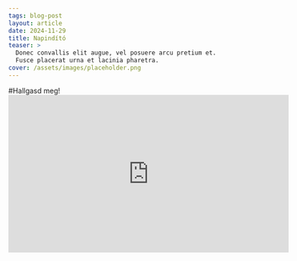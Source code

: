 ```yaml
---
tags: blog-post
layout: article
date: 2024-11-29
title: Napindító
teaser: >
  Donec convallis elit augue, vel posuere arcu pretium et.
  Fusce placerat urna et lacinia pharetra.
cover: /assets/images/placeholder.png
---
```

 #Hallgasd meg! <iframe width="560" height="315" src="https://www.youtube.com/embed/6JCLY0Rlx6Q?si=BqGnk_qxXwEL1oln" title="YouTube video player" frameborder="0" allow="accelerometer; autoplay; clipboard-write; encrypted-media; gyroscope; picture-in-picture; web-share" referrerpolicy="strict-origin-when-cross-origin" allowfullscreen></iframe>